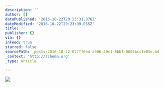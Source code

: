 ```yaml
---
description: ''
author: []
datePublished: '2016-10-22T20:23:31.876Z'
dateModified: '2016-10-22T20:23:09.055Z'
title: ''
publisher: {}
via: {}
inFeed: true
starred: false
sourcePath: _posts/2016-10-22-027ff6e4-a906-49c1-8bbf-0805bccfe05e.md
_context: 'http://schema.org'
_type: Article

---
```

![](https://the-grid-user-content.s3-us-west-2.amazonaws.com/106be5b4-a78d-4570-b35d-96faafdc5efb.jpg)